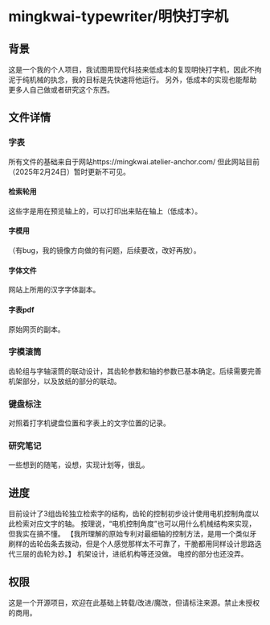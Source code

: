 # mingkwai-typewriter/明快打字机

## 背景
这是一个我的个人项目，我试图用现代科技来低成本的复现明快打字机，因此不拘泥于纯机械的执念，我的目标是先快速将他运行。
另外，低成本的实现也能帮助更多人自己做或者研究这个东西。

## 文件详情

### 字表
所有文件的基础来自于网站https://mingkwai.atelier-anchor.com/
但此网站目前（2025年2月24日）暂时更新不可见。

#### 检索轮用
这些字是用在预览轴上的，可以打印出来贴在轴上（低成本）。
#### 字模用
（有bug，我的镜像方向做的有问题，后续要改，改好再放）。
#### 字体文件
网站上所用的汉字字体副本。
#### 字表pdf
原始网页的副本。

### 字模滚筒
齿轮组与字轴滚筒的联动设计，其齿轮参数和轴的参数已基本确定。后续需要完善机架部分，以及放纸的部分的联动。

### 键盘标注
对照着打字机键盘位置和字表上的文字位置的记录。

### 研究笔记
一些想到的随笔，设想，实现计划等，很乱。

## 进度
目前设计了3组齿轮独立检索字的结构，齿轮的控制初步设计使用电机控制角度以此检索对应文字的轴。
按理说，“电机控制角度”也可以用什么机械结构来实现，但我实在搞不懂。
【我所理解的原始专利对最细轴的控制方法，是用一个类似牙刷样的齿轮齿条去拨动，但是个人感觉那样太不可靠了，干脆都用同样设计思路迭代三层的齿轮为妙。】
机架设计，进纸机构等还没做。
电控的部分也还没弄。

## 权限
这是一个开源项目，欢迎在此基础上转载/改进/魔改，但请标注来源。禁止未授权的商用。